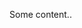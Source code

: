 <html>
<head>
<script defer type="text/javascript" src="https://wl.redbus.com/javascripts/widget.min.js"></script>
<script src="https://wl.redbus.com/externaljavascript/loadwidget.js"></script>
</head>
<body>

<p>Some content..</p>
</div>


<div class="widget" data-widgetid="VIRTUALTRAVELS" style="position: relative;width: 80%;margin:auto;"></div>

<div class="footer">
<p></p>
</div>

</body>
</html>
